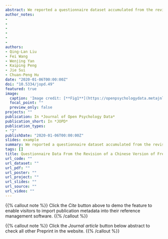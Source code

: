 ```yaml
---
abstract: We reported a questionnaire dataset accumulated from the revision of a Chinese version of Free Will and Determinism Scale Plus (FAD+). In this dataset, we collected data from 1232 participants. The questionnaires used in data collection included the FAD+ and 13 other widely-used questionnaires or tests (for example, the Big Five Inventory, the Multidimensional Locus of Control, Rosenberg Self-esteem Scale, the General and Personal Belief in a Just World Scale, the Chinese Disgust Sensitivity Scale, the Moral Identity Questionnaire, the Moral Self-Image Scale). The sample size for these questionnaires are different, ranging from 33 to 1100. Our preliminary analysis revealed that scores of these scales are reliable (Cronbach’s alpha .52~.87, McDonald’s omega .63~.91). These data can be used for both research and educational purposes, e.g., examining cultural differences and measurement invariance on belief in free will, locus of control, belief in just world. All data, together with their codebooks and manipulation code, are available at osf.io/t2nsw/.
author_notes:
- 
- 
- 
- 
- 
-
authors:
- Qing-Lan Liu
- Fei Wang
- Wenjing Yan
- Kaiping Peng
- Jie Sui
- Chuan-Peng Hu
date: "2020-01-06T00:00:00Z"
doi: "10.5334/jopd.49"
featured: true
image:
  caption: 'Image credit: [**Fig1**](https://openpsychologydata.metajnl.com/articles/10.5334/jopd.49/)'
  focal_point: ""
  preview_only: false
projects: ""
publication: In *Journal of Open Psychology Data*
publication_short: In *JOPD*
publication_types: 
- "2"
publishDate: "2020-01-06T00:00:00Z"
slides: example
summary: We reported a questionnaire dataset accumulated from the revision of a Chinese version of Free Will and Determinism Scale Plus (FAD+). In this dataset, we collected data from 1232 participants.
tags: []
title: Questionnaire Data From the Revision of a Chinese Version of Free Will and Determinism Plus Scale
url_code: ""
url_dataset: ""
url_pdf: ""
url_poster: ""
url_project: ""
url_slides: ""
url_source: ""
url_video: ""
---
```


{{% callout note %}}
Click the _Cite_ button above to demo the feature to enable visitors to import publication metadata into their reference management software.
{{% /callout %}}

{{% callout note %}}
Click the _Journal article_ button below abstract to check all other Preprint in the website.
{{% /callout %}}
